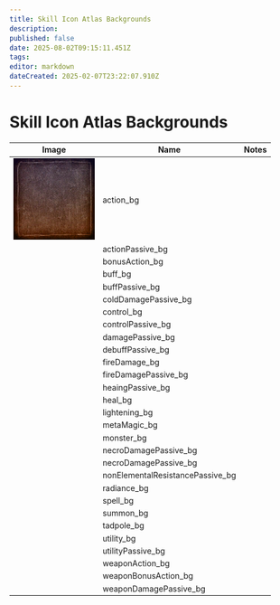 ```yaml
---
title: Skill Icon Atlas Backgrounds
description: 
published: false
date: 2025-08-02T09:15:11.451Z
tags: 
editor: markdown
dateCreated: 2025-02-07T23:22:07.910Z
---
```


# Skill Icon Atlas Backgrounds


|Image|Name|Notes|
|-|-|-|
|![action_bg.png](/test/rando/action_bg.png)|action_bg| |
| |actionPassive_bg| |
| |bonusAction_bg| |
| |buff_bg| |
| |buffPassive_bg| |
| |coldDamagePassive_bg| |
| |control_bg| |
| |controlPassive_bg| |
| |damagePassive_bg| |
| |debuffPassive_bg| |
| |fireDamage_bg| |
| |fireDamagePassive_bg| |
| |heaingPassive_bg| |
| |heal_bg| |
| |lightening_bg| |
| |metaMagic_bg| |
| |monster_bg| |
| |necroDamagePassive_bg| |
| |necroDamagePassive_bg| |
| |nonElementalResistancePassive_bg| |
| |radiance_bg| |
| |spell_bg| |
| |summon_bg| |
| |tadpole_bg| |
| |utility_bg| |
| |utilityPassive_bg| |
| |weaponAction_bg| |
| |weaponBonusAction_bg| |
| |weaponDamagePassive_bg| |